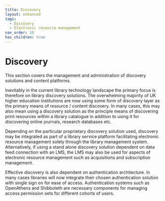 ```yaml
---
title: Discovery
layout: enhanced
tags:
  - Discovery
  - Electronic resource management
nav_order: 10
has_children: true
---
```


# Discovery

This section covers the management and administration of discovery solutions and content platforms.

Inevitably in the current library technology landscape the primary focus is therefore on library discovery solutions. The overwhelming majority of UK higher education institutions are now using some form of discovery layer as the primary means of resource / content discovery. In many cases, this may also mean using a discovery solution as the principle means of discovering print resources within a library catalogue in addition to using it for discovering online journals, research databases etc.

Depending on the particular proprietary discovery solution used, discovery may be integrated as part of a library service platform facilitating electronic resource management solely through the library management system. Alternatively, if using a stand alone discovery solution dependent on data feed connection with an LMS, the LMS may also be used for aspects of electronic resource management such as acquisitions and subscription management.

Effective discovery is also dependent on authentication architecture. In many cases libraries will now integrate their chosen authentication solution with single sign on for ease of access. Authentication systems such as OpenAthens and Shibboleth are necessary components for managing access permission sets for different cohorts of users.
